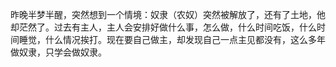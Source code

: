 昨晚半梦半醒，突然想到一个情境：奴隶（农奴）突然被解放了，还有了土地，他却茫然了。过去有主人，主人会安排好做什么事，怎么做，什么时间吃饭，什么时间睡觉，什么情况挨打。现在要自己做主，却发现自己一点主见都没有，这么多年做奴隶，只学会做奴隶。


